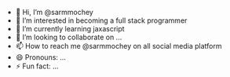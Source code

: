 - 👋 Hi, I’m @sarmmochey
- 👀 I’m interested in becoming a full stack programmer
- 🌱 I’m currently learning jaxascript
- 💞️ I’m looking to collaborate on ...
- 📫 How to reach me @sarmmochey on all social media platform
- 😄 Pronouns: ...
- ⚡ Fun fact: ...

<!---
sarmmochey/sarmmochey is a ✨ special ✨ repository because its `README.md` (this file) appears on your GitHub profile.
You can click the Preview link to take a look at your changes.
--->
